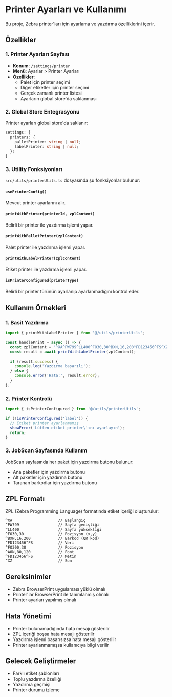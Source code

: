 # Printer Ayarları ve Kullanımı

Bu proje, Zebra printer'ları için ayarlama ve yazdırma özelliklerini içerir.

## Özellikler

### 1. Printer Ayarları Sayfası
- **Konum**: `/settings/printer`
- **Menü**: Ayarlar > Printer Ayarları
- **Özellikler**:
  - Palet için printer seçimi
  - Diğer etiketler için printer seçimi
  - Gerçek zamanlı printer listesi
  - Ayarların global store'da saklanması

### 2. Global Store Entegrasyonu
Printer ayarları global store'da saklanır:
```typescript
settings: {
  printers: {
    palletPrinter: string | null;
    labelPrinter: string | null;
  };
}
```

### 3. Utility Fonksiyonları
`src/utils/printerUtils.ts` dosyasında şu fonksiyonlar bulunur:

#### `usePrinterConfig()`
Mevcut printer ayarlarını alır.

#### `printWithPrinter(printerId, zplContent)`
Belirli bir printer ile yazdırma işlemi yapar.

#### `printWithPalletPrinter(zplContent)`
Palet printer ile yazdırma işlemi yapar.

#### `printWithLabelPrinter(zplContent)`
Etiket printer ile yazdırma işlemi yapar.

#### `isPrinterConfigured(printerType)`
Belirli bir printer türünün ayarlanıp ayarlanmadığını kontrol eder.

## Kullanım Örnekleri

### 1. Basit Yazdırma
```typescript
import { printWithLabelPrinter } from '@/utils/printerUtils';

const handlePrint = async () => {
  const zplContent = '^XA^PW799^LL400^FO30,30^BXN,16,200^FD123456^FS^XZ';
  const result = await printWithLabelPrinter(zplContent);
  
  if (result.success) {
    console.log('Yazdırma başarılı');
  } else {
    console.error('Hata:', result.error);
  }
};
```

### 2. Printer Kontrolü
```typescript
import { isPrinterConfigured } from '@/utils/printerUtils';

if (!isPrinterConfigured('label')) {
  // Etiket printer ayarlanmamış
  showError('Lütfen etiket printer\'ını ayarlayın');
  return;
}
```

### 3. JobScan Sayfasında Kullanım
JobScan sayfasında her paket için yazdırma butonu bulunur:
- Ana paketler için yazdırma butonu
- Alt paketler için yazdırma butonu
- Taranan barkodlar için yazdırma butonu

## ZPL Formatı
ZPL (Zebra Programming Language) formatında etiket içeriği oluşturulur:

```zpl
^XA                    // Başlangıç
^PW799                 // Sayfa genişliği
^LL400                 // Sayfa yüksekliği
^FO30,30               // Pozisyon (x,y)
^BXN,16,200            // Barkod (QR kod)
^FD123456^FS           // Veri
^FO300,30              // Pozisyon
^A0N,80,120            // Font
^FD123456^FS           // Metin
^XZ                    // Son
```

## Gereksinimler
- Zebra BrowserPrint uygulaması yüklü olmalı
- Printer'lar BrowserPrint ile tanımlanmış olmalı
- Printer ayarları yapılmış olmalı

## Hata Yönetimi
- Printer bulunamadığında hata mesajı gösterilir
- ZPL içeriği boşsa hata mesajı gösterilir
- Yazdırma işlemi başarısızsa hata mesajı gösterilir
- Printer ayarlanmamışsa kullanıcıya bilgi verilir

## Gelecek Geliştirmeler
- Farklı etiket şablonları
- Toplu yazdırma özelliği
- Yazdırma geçmişi
- Printer durumu izleme
